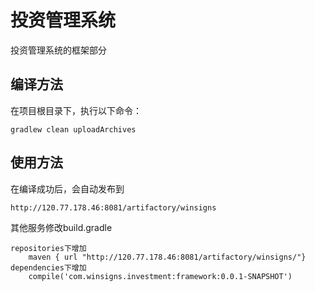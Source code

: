 # 投资管理系统

投资管理系统的框架部分

## 编译方法

在项目根目录下，执行以下命令：

```shell
gradlew clean uploadArchives
```

## 使用方法

在编译成功后，会自动发布到

```shell
http://120.77.178.46:8081/artifactory/winsigns
```
其他服务修改build.gradle
```shell
repositories下增加
    maven { url "http://120.77.178.46:8081/artifactory/winsigns/"}
dependencies下增加
	compile('com.winsigns.investment:framework:0.0.1-SNAPSHOT')
```

